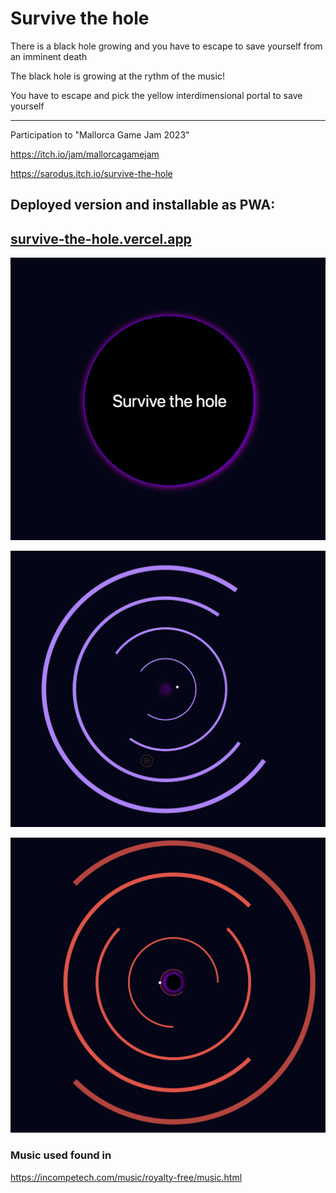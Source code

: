 # Survive the hole
There is a black hole growing and you have to escape to save yourself from an imminent death

The black hole is growing at the rythm of the music!

You have to escape and pick the yellow interdimensional portal to save yourself

--- 

Participation to "Mallorca Game Jam 2023"

https://itch.io/jam/mallorcagamejam

https://sarodus.itch.io/survive-the-hole


## Deployed version and installable as PWA:

## [survive-the-hole.vercel.app](https://survive-the-hole.vercel.app)


![alt main](screenshots/screenshot-main.png)

![alt main](screenshots/screenshot-ingame.png)

![alt main](screenshots/screenshot-collide.png)


### Music used found in
https://incompetech.com/music/royalty-free/music.html
